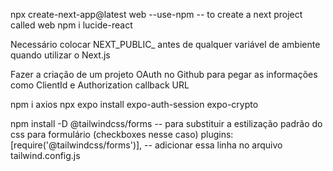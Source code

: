 npx create-next-app@latest web --use-npm   -- to create a next project called web
npm i lucide-react

Necessário colocar NEXT_PUBLIC_ antes de qualquer variável de ambiente quando utilizar o Next.js

Fazer a criação de um projeto OAuth no Github para pegar as informações como ClientId e Authorization callback URL

npm i axios
npx expo install expo-auth-session expo-crypto

npm install -D @tailwindcss/forms   -- para substituir a estilização padrão do css para formulário (checkboxes nesse caso)
  plugins: [require('@tailwindcss/forms')],   -- adicionar essa linha no arquivo tailwind.config.js